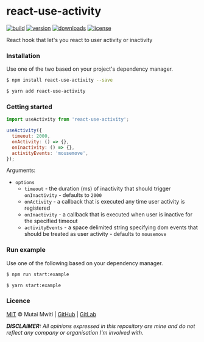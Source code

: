 # react-use-activity

[![build](https://travis-ci.com/mutaimwiti/react-use-activity.svg?branch=main)](https://travis-ci.com/mutaimwiti/react-use-activity)
[![version](https://img.shields.io/npm/v/react-use-activity.svg)](https://www.npmjs.com/package/react-use-activity)
[![downloads](https://img.shields.io/npm/dm/react-use-activity.svg)](https://www.npmjs.com/package/react-use-activity)
[![license](https://img.shields.io/npm/l/react-use-activity.svg)](https://www.npmjs.com/package/react-use-activity)

React hook that let's you react to user activity or inactivity

### Installation

Use one of the two based on your project's dependency manager.

```bash
$ npm install react-use-activity --save

$ yarn add react-use-activity
```

### Getting started

```javascript
import useActivity from 'react-use-activity';

useActivity({
  timeout: 2000,
  onActivity: () => {},
  onInactivity: () => {},
  activityEvents: 'mousemove',
});
```

Arguments:
- `options`
  - `timeout` - the duration (ms) of inactivity that should trigger `onInactivity` - defaults to `2000`
  - `onActivity` - a callback that is executed any time user activity is registered
  - `onInactivity` - a callback that is executed when user is inactive for the specified timeout
  - `activityEvents` - a space delimited string specifying dom events that should be treated as user activity - defaults to `mousemove`
  
### Run example
Use one of the following based on your dependency manager.

```bash
$ npm run start:example

$ yarn start:example
```
   
### Licence

[MIT](https://mit-license.org/) © Mutai Mwiti |
[GitHub](https://github.com/mutaimwiti) |
[GitLab](https://gitlab.com/mutaimwiti)

_**DISCLAIMER:**_
_All opinions expressed in this repository are mine and do not reflect any company or organisation I'm involved with._
